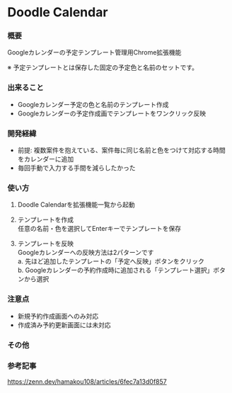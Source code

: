 # Doodle Calendar

### 概要

Googleカレンダーの予定テンプレート管理用Chrome拡張機能

※ 予定テンプレートとは保存した固定の予定色と名前のセットです。

### 出来ること

- Googleカレンダー予定の色と名前のテンプレート作成
- Googleカレンダーの予定作成画でテンプレートをワンクリック反映

### 開発経緯

- 前提: 複数案件を抱えている、案件毎に同じ名前と色をつけて対応する時間をカレンダーに追加
- 毎回手動で入力する手間を減らしたかった

### 使い方

1. Doodle Calendarを拡張機能一覧から起動
<!-- TODO: 写真を添付 -->

2. テンプレートを作成 \
任意の名前・色を選択してEnterキーでテンプレートを保存
<!-- TODO: 写真を添付 -->

3. テンプレートを反映 \
 Googleカレンダーへの反映方法は2パターンです \
 a. 先ほど追加したテンプレートの「予定へ反映」ボタンをクリック \
 b. Googleカレンダーの予約作成時に追加される「テンプレート選択」ボタンから選択
<!-- TODO: 写真を添付 -->

### 注意点

- 新規予約作成画面へのみ対応
- 作成済み予約更新画面には未対応

### その他

### 参考記事

https://zenn.dev/hamakou108/articles/6fec7a13d0f857
